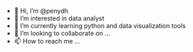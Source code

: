 - 👋 Hi, I’m @penydh
- 👀 I’m interested in data analyst 
- 🌱 I’m currently learning python and data visualization tools
- 💞️ I’m looking to collaborate on ...
- 📫 How to reach me ...

<!---
penydh/penydh is a ✨ special ✨ repository because its `README.md` (this file) appears on your GitHub profile.
You can click the Preview link to take a look at your changes.
--->
